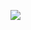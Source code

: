 ![](https://raw.githubusercontent.com/TwoYear98/TwoYear98/blob/master/profile-snake-contrib/github-contribution-grid-snake.svg)
